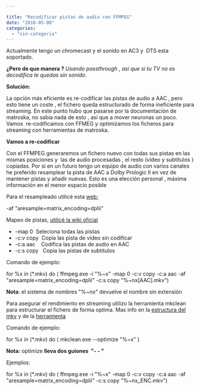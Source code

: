 ```yaml
---

title: "Recodificar pistas de audio con FFMPEG"
date: "2018-05-08"
categories: 
  - "sin-categoria"
---
```


Actualmente tengo un chromecast y el sonido en AC3 y  DTS esta soportado.

**¿Pero de que manera ?** _Usando passthrough , así que si tu TV no es decodifica te quedas sin sonido._

**Solución:**

La opción más eficiente es re-codificar las pistas de audio a AAC , pero esto tiene un coste , el fichero queda estructurado de forma ineficiente para streaming. En este punto hubo que pasarse por la documentación de matroska, no sabia nada de esto , así que a mover neuronas un poco. Vamos  re-codificamos con FFMEG y optimizamos los ficheros para streaming con herramientas de matroska.

**Vamos a re-codificar**

Con el FFMPEG generaremos un fichero nuevo con todas sus pistas en las mismas posiciones y  las de audio procesadas , el resto (vídeo y subtítulos ) copiadas. Por si en un futuro tengo un equipo de audio con varios canales he preferido resamplear la pista de AAC a Dolby Prologic II en vez de mantener pistas y añadir nuevas. Esto es una elección personal , máxima información en el menor espacio posible

Para el resampleado utilicé esta [web:](https://superuser.com/questions/594741/how-to-use-ffmpeg-to-downmix-5-1-dts-hd-ma-or-dolby-truehd-to-stereo-aac-with-do)

\-af "aresample=matrix\_encoding=dplii"

Mapeo de pistas, [utilicé la wiki oficial](https://trac.ffmpeg.org/wiki/Map)

- \-map 0  Seleciona todas las pistas
- \-c:v copy  Copia las pista de vídeo sin codificar
- \-c:a aac    Codifica las pistas de audio en AAC
- \-c:s copy   Copia las pistas de subtitulos

Comando de ejemplo:

for %x in (\*.mkv) do ( ffmpeg.exe -i "%~x" -map 0 -c:v copy -c:a aac -af "aresample=matrix\_encoding=dplii" -c:s copy "%~nx\[AAC\].mkv")

**Nota**: el sistema de nombres "%~nx" devuelve el nombre sin extensión

Para asegurar el rendimiento en streaming utilizo la herramienta mkclean para estructurar el fichero de forma optima. Mas info en la [estructura del mkv](https://www.matroska.org/technical/order/index.html) y de la [herramienta](https://www.matroska.org/downloads/mkclean.html)

Comando de ejemplo:

for %x in (\*.mkv) do ( mkclean.exe --optimize "%~x" )

**Nota:** optimize **lleva dos guiones  "- - "**

Ejemplos:

for %x in (\*.mkv) do ( ffmpeg.exe -i "%~x" -map 0 -c:v copy -c:a aac -af "aresample=matrix\_encoding=dplii" -c:s copy "%~nx\_ENC.mkv")
